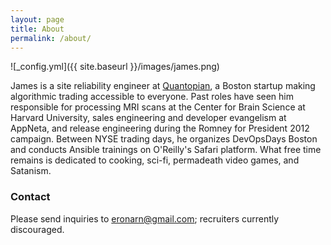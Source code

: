 ```yaml
---
layout: page
title: About
permalink: /about/
---
```


![_config.yml]({{ site.baseurl }}/images/james.png)

James is a site reliability engineer at [Quantopian](www.quantopian.com), a Boston startup making algorithmic trading accessible to everyone. Past roles have seen him responsible for processing MRI scans at the Center for Brain Science at Harvard University, sales engineering and developer evangelism at AppNeta, and release engineering during the Romney for President 2012 campaign. Between NYSE trading days, he organizes DevOpsDays Boston and conducts Ansible trainings on O'Reilly's Safari platform. What free time remains is dedicated to cooking, sci-fi, permadeath video games, and Satanism.

### Contact

Please send inquiries to [eronarn@gmail.com](mailto:eronarn@gmail.com); recruiters currently discouraged.